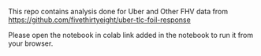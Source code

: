 This repo contains analysis done for Uber and Other FHV data from https://github.com/fivethirtyeight/uber-tlc-foil-response

Please open the notebook in colab link added in the notebook to run it from your browser.
